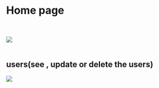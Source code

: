 <h1> Home page </h1>
<br>
<br>
  <img src="https://github.com/Harshit9651/Admin-User-management/assets/130920101/5b749404-98a7-4447-aee1-06769b130c9f">             
<br>
<br>
<h2> users(see , update or delete the users)</h2>
<img src="https://github.com/Harshit9651/Admin-User-management/assets/130920101/ea6b948d-f092-44ce-ab5f-e2845d98673a">
<br>
<br>


